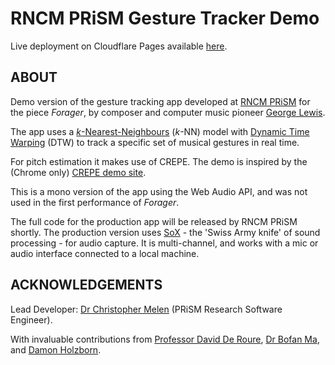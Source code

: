 # RNCM PRiSM Gesture Tracker Demo

Live deployment on Cloudflare Pages available [here](https://gesturetracker.pages.dev/).

## ABOUT

Demo version of the gesture tracking app developed at [RNCM PRiSM](https://www.rncm.ac.uk/research/research-centres-rncm/prism) for the piece *Forager*, by composer and computer music pioneer [George Lewis](https://music.columbia.edu/bios/george-e-lewis).

The app uses a [*k*-Nearest-Neighbours](https://en.wikipedia.org/wiki/K-nearest_neighbors_algorithm) (*k*-NN) model with [Dynamic Time Warping](https://en.wikipedia.org/wiki/Dynamic_time_warping) (DTW) to track a specific set of musical gestures in real time.

For pitch estimation it makes use of CREPE. The demo is inspired by the (Chrome only) [CREPE demo site](https://marl.github.io/crepe/).

This is a mono version of the app using the Web Audio API, and was not used in the first performance of *Forager*.

The full code for the production app will be released by RNCM PRiSM shortly. The production version uses [SoX](https://sox.sourceforge.net/) - the 'Swiss Army knife' of sound processing - for audio capture. It is multi-channel, and works with a mic or audio interface connected to a local machine.

## ACKNOWLEDGEMENTS

Lead Developer: [Dr Christopher Melen](https://www.rncm.ac.uk/people/christopher-melen/) (PRiSM Research Software Engineer).

With invaluable contributions from [Professor David De Roure](https://www.rncm.ac.uk/research/research-centres-rncm/prism/prism-blog/meet-the-prism-technical-director/), [Dr Bofan Ma](https://www.rncm.ac.uk/research/research-centres-rncm/prism/prism-news/dr-bofan-ma-appointed-rncm-prism-post-doctoral-research-associate/), and [Damon Holzborn](https://music.columbia.edu/bios/damon-holzborn).
